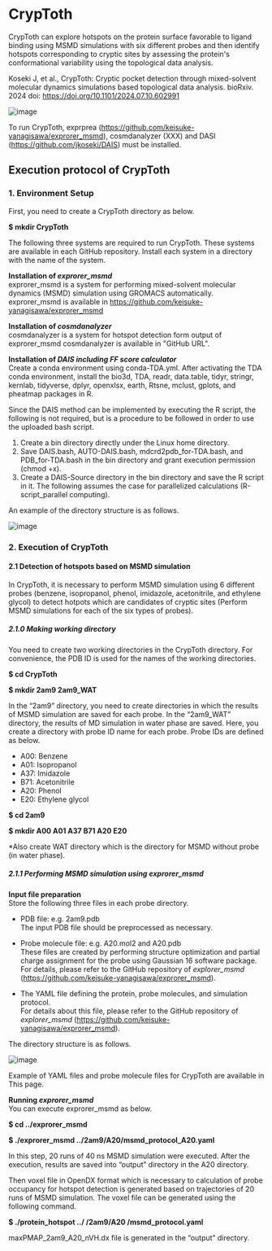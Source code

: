 # CrypToth
CrypToth can explore hotspots on the protein surface favorable to ligand binding using MSMD simulations with six different probes and then identify hotspots corresponding to cryptic sites by assessing the protein's conformational variability using the topological data analysis. 

Koseki J, et al., CrypToth: Cryptic pocket detection through mixed-solvent molecular dynamics simulations based topological data analysis. bioRxiv. 2024 doi: https://doi.org/10.1101/2024.07.10.602991

![image](https://github.com/user-attachments/assets/ea300d6d-c5cf-43e3-a920-1a10667fcd9b)

To run CrypToth, exprprea (https://github.com/keisuke-yanagisawa/exprorer_msmd), cosmdanalyzer (XXX) and DASI (https://github.com/jkoseki/DAIS) must be installed. 



## Execution protocol of CrypToth
### 1.	Environment Setup
First, you need to create a CrypToth directory as below.

**$ mkdir CrypToth**

The following three systems are required to run CrypToth. These systems are available in each GitHub repository. Install each system in a directory with the name of the system.


**Installation of _exprorer_msmd_** <br>
exprorer_msmd is a system for performing mixed-solvent molecular dynamics (MSMD) simulation using GROMACS automatically.
exprorer_msmd is available in https://github.com/keisuke-yanagisawa/exprorer_msmd


**Installation of _cosmdanalyzer_** <br>
cosmdanalyzer is a system for hotspot detection form output of exprorer_msmd
cosmdanalyzer is available in "GitHub URL".

**Installation of _DAIS including FF score calculator_** <br>
Create a conda environment using conda-TDA.yml. After activating the TDA conda environment, install the bio3d, TDA, readr, data.table, tidyr, stringr, kernlab, tidyverse, dplyr, openxlsx, earth, Rtsne, mclust, gplots, and pheatmap packages in R.

Since the DAIS method can be implemented by executing the R script, the following is not required, but is a procedure to be followed in order to use the uploaded bash script.

1. Create a bin directory directly under the Linux home directory.
2. Save DAIS.bash, AUTO-DAIS.bash, mdcrd2pdb_for-TDA.bash, and PDB_for-TDA.bash in the bin directory and grant execution permission (chmod +x).
3. Create a DAIS-Source directory in the bin directory and save the R script in it.
The following assumes the case for parallelized calculations (R-script_parallel computing).


An example of the directory structure is as follows.

![image](https://github.com/user-attachments/assets/65217c06-7f12-40e3-99c8-e1816f32cf50)


### 2.	Execution of CrypToth
#### 2.1    Detection of hotspots based on MSMD simulation
In CrypToth, it is necessary to perform MSMD simulation using 6 different probes (benzene, isopropanol, phenol, imidazole, acetonitrile, and ethylene glycol) to detect hotpots which are candidates of cryptic sites (Perform MSMD simulations for each of the six types of probes).


##### 2.1.0    Making working directory
You need to create two working directories in the CrypToth directory. For convenience, the PDB ID is used for the names of the working directories.

**$ cd CrypToth**

**$ mkdir 2am9 2am9_WAT**

In the “2am9” directory, you need to create directories in which the results of MSMD simulation are saved for each probe. In the “2am9_WAT” directory, the results of MD simulation in water phase are saved. Here, you create a directory with probe ID name for each probe. Probe IDs are defined as below.

- A00: Benzene
- A01: Isopropanol
- A37: Imidazole
- B71: Acetonitrile
- A20: Phenol
- E20: Ethylene glycol


**$ cd 2am9**

**$ mkdir A00 A01 A37 B71 A20 E20**

*Also create WAT directory which is the directory for MSMD without probe (in water phase).


##### 2.1.1    Performing MSMD simulation using exprorer_msmd
**Input file preparation**<br>
Store the following three files in each probe directory. 

- PDB file: e.g. 2am9.pdb <br>
The input PDB file should be preprocessed as necessary.

- Probe molecule file: e.g. A20.mol2 and A20.pdb <br>
These files are created by performing structure optimization and partial charge assignment for the probe using Gaussian 16 software package. For details, please refer to the GitHub repository of _explorer_msmd_ (https://github.com/keisuke-yanagisawa/exprorer_msmd).

- The YAML file defining the protein, probe molecules, and simulation protocol. <br>
For details about this file, please refer to the GitHub repository of _explorer_msmd_ (https://github.com/keisuke-yanagisawa/exprorer_msmd).


The directory structure is as follows.

![image](https://github.com/user-attachments/assets/072bacf0-0984-4d81-9e3d-0d8a817ae032)

Example of YAML files and probe molecule files for CrypToth are available in This page.


**Running _exprorer_msmd_** <br>
You can execute exprorer_msmd as below.

**$ cd ../exprorer_msmd**

**$ ./exprorer_msmd ../2am9/A20/msmd_protocol_A20.yaml**

In this step, 20 runs of 40 ns MSMD simulation were executed. After the execution, results are saved into “output” directory in the A20 directory.

Then voxel file in OpenDX format which is necessary to calculation of probe occupancy for hotspot detection is generated based on trajectories of 20 runs of MSMD simulation. The voxel file can be generated using the following command.

**$ ./protein_hotspot ../ /2am9/A20 /msmd_protocol.yaml**

maxPMAP_2am9_A20_nVH.dx file is generated in the “output” directory.

